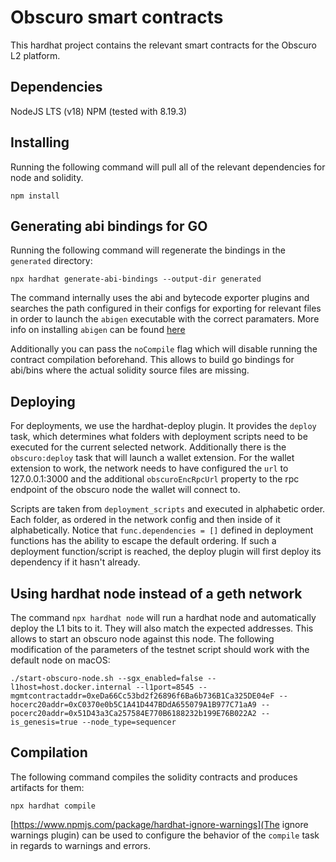 # Obscuro smart contracts

This hardhat project contains the relevant smart contracts for the Obscuro L2 platform.

## Dependencies

NodeJS LTS (v18)
NPM (tested with 8.19.3)

## Installing

Running the following command will pull all of the relevant dependencies for node and solidity.

```shell
npm install
``` 

## Generating abi bindings for GO

Running the following command will regenerate the bindings in the `generated` directory:

```shell
npx hardhat generate-abi-bindings --output-dir generated
```

The command internally uses the abi and bytecode exporter plugins and searches the path configured in their configs for exporting for relevant files in order to launch the `abigen` executable with the correct paramaters. More info on installing `abigen` can be found [here](https://geth.ethereum.org/docs/dapp/abigen)


Additionally you can pass the `noCompile` flag which will disable running the contract compilation beforehand. This allows to build go bindings for abi/bins where the actual solidity source files are missing.

## Deploying

For deployments, we use the hardhat-deploy plugin. It provides the `deploy` task, which determines what folders with deployment scripts need to be executed for the current selected network. Additionally there is the `obscuro:deploy` task that will launch a wallet extension.
For the wallet extension to work, the network needs to have configured the `url` to 127.0.0.1:3000 and the additional `obscuroEncRpcUrl` property to the rpc endpoint of the obscuro node the wallet will connect to.

Scripts are taken from `deployment_scripts` and executed in alphabetic order. Each folder, as ordered in the network config and then inside of it alphabetically. Notice that `func.dependencies = []` defined in deployment functions has the ability to escape the default ordering. If such a deployment function/script is reached, the deploy plugin will first deploy its dependency if it hasn't already.

## Using hardhat node instead of a geth network

The command `npx hardhat node` will run a hardhat node and automatically deploy the L1 bits to it. They will also match the expected addresses.
This allows to start an obscuro node against this node. The following modification of the parameters of the testnet script should work with the default node on macOS: 

```shell
./start-obscuro-node.sh --sgx_enabled=false --l1host=host.docker.internal --l1port=8545 --mgmtcontractaddr=0xeDa66Cc53bd2f26896f6Ba6b736B1Ca325DE04eF --hocerc20addr=0xC0370e0b5C1A41D447BDdA655079A1B977C71aA9 --pocerc20addr=0x51D43a3Ca257584E770B6188232b199E76B022A2 --is_genesis=true --node_type=sequencer
```
## Compilation

The following command compiles the solidity contracts and produces artifacts for them:

```shell
npx hardhat compile
```

[https://www.npmjs.com/package/hardhat-ignore-warnings](The ignore warnings plugin) can be used to configure the behavior of the `compile` task in regards to warnings and errors.
